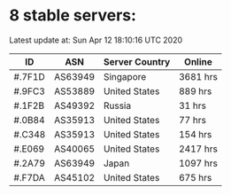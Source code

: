 # 8 stable servers:

Latest update at: Sun Apr 12 18:10:16 UTC 2020

| ID | ASN | Server Country | Online |
| -- | --- | -------------- | ------ |
| #.7F1D | AS63949 | Singapore | 3681 hrs |
| #.9FC3 | AS53889 | United States | 889 hrs |
| #.1F2B | AS49392 | Russia | 31 hrs |
| #.0B84 | AS35913 | United States | 77 hrs |
| #.C348 | AS35913 | United States | 154 hrs |
| #.E069 | AS40065 | United States | 2417 hrs |
| #.2A79 | AS63949 | Japan | 1097 hrs |
| #.F7DA | AS45102 | United States | 675 hrs |


